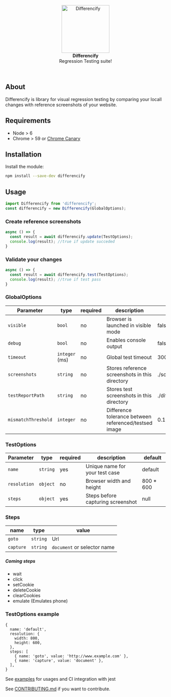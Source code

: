 <p align="center"><img alt="Differencify" src="http://i.imgur.com/D0Eapjx.png" width="150">
<br>
<strong>Differencify</strong>
<br>
Regression Testing suite!
</p>
<br>

## About

Differencify is library for visual regression testing by comparing your locall changes with reference screenshots of your website.

## Requirements
- Node > 6
- Chrome > 59 or [Chrome Canary](https://confluence.skyscannertools.net/display/DW/Shared+Cache+Client)

## Installation
Install the module:
```bash
npm install --save-dev differencify
```
## Usage
```js
import Differencify from 'differencify';
const differencify = new Differencify(GlobalOptions);
```
### Create reference screenshots
```js
async () => {
  const result = await differencify.update(TestOptions);
  console.log(result); //true if update succeded
}
```
### Validate your changes
```js
async () => {
  const result = await differencify.test(TestOptions);
  console.log(result); //true if test pass
}
```

### GlobalOptions

|Parameter|type|required|description|default|
|---------|----|--------|-----------|-------|
|`visible`|`bool`|no|Browser is launched in visible mode|false|
|`debug`|`bool`|no|Enables console output|false|
|`timeout`|`integer` (ms)|no|Global test timeout|30000|
|`screenshots`|`string`|no|Stores reference screenshots in this directory|./screenshots|
|`testReportPath`|`string`|no|Stores test screenshots in this directory|./differencify_report|
|`mismatchThreshold`|`integer`|no|Difference tolerance between referenced/testsed image|0.1|

### TestOptions

|Parameter|type|required|description|default|
|---------|----|--------|-----------|-------|
|`name`|`string`|yes|Unique name for your test case|default|
|`resolution`|`object`|no|Browser width and height|800 * 600|
|`steps`|`object`|yes|Steps before capturing screenshot|null|

### Steps

|name|type|value|
|----|----|-----|
|`goto`|`string`|Url|
|`capture`|`string`|`document` or selector name|

##### Coming steps
- wait
- click
- setCookie
- deleteCookie
- clearCookies
- emulate (Emulates phone)


### TestOptions example

```
{
  name: 'default',
  resolution: {
    width: 800,
    height: 600,
  },
  steps: [
    { name: 'goto', value: 'http://www.example.com' },
    { name: 'capture', value: 'document' },
  ],
}
```

See [examples](examples) for usages and CI integration with jest

See [CONTRIBUTING.md](CONTRIBUTING.md) if you want to contribute.
